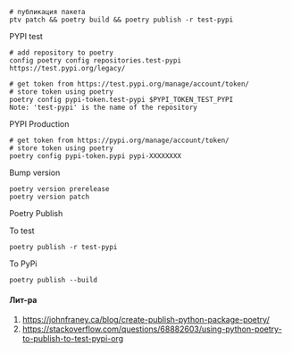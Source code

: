 ```shell
# публикация пакета
ptv patch && poetry build && poetry publish -r test-pypi
```

PYPI test

```shell
# add repository to poetry 
config poetry config repositories.test-pypi https://test.pypi.org/legacy/

# get token from https://test.pypi.org/manage/account/token/
# store token using poetry 
poetry config pypi-token.test-pypi $PYPI_TOKEN_TEST_PYPI
Note: 'test-pypi' is the name of the repository
```

PYPI Production
```shell
# get token from https://pypi.org/manage/account/token/
# store token using poetry
poetry config pypi-token.pypi pypi-XXXXXXXX
```

Bump version

```shell
poetry version prerelease
poetry version patch
```

Poetry Publish

To test

```shell
poetry publish -r test-pypi
```

To PyPi

```shell
poetry publish --build
```

#### Лит-ра
1. https://johnfraney.ca/blog/create-publish-python-package-poetry/
2. https://stackoverflow.com/questions/68882603/using-python-poetry-to-publish-to-test-pypi-org

